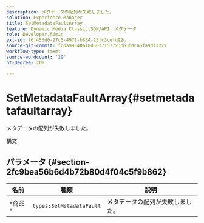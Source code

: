 ```yaml
---
description: メタデータの配列が失敗しました。
solution: Experience Manager
title: SetMetadataFaultArray
feature: Dynamic Media Classic,SDK/API，メタデータ
role: Developer,Admin
exl-id: 76f453d0-27c5-4971-b854-25fc3cefd92c
source-git-commit: fcda99340a18d5037157723bb3bdca5fa9df3277
workflow-type: tm+mt
source-wordcount: '29'
ht-degree: 20%

---
```


# SetMetadataFaultArray{#setmetadatafaultarray}

メタデータの配列が失敗しました。

構文

## パラメータ {#section-2fc9bea56b6d4b72b80d4f04c5f9b862}

| 名前 | 種類 | 説明 |
|---|---|---|
| `*`商品`*` | `types:SetMetadataFault` | メタデータの配列が失敗しました。 |
